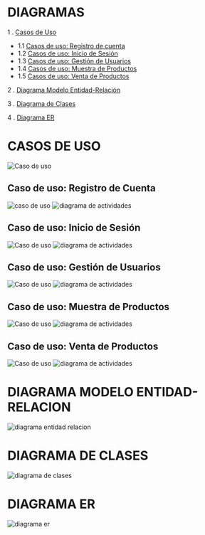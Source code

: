 # DIAGRAMAS
1 . [Casos de Uso](#id1)
- 1.1  [Casos de uso: Registro de cuenta](#id2)
- 1.2  [Casos de uso: Inicio de Sesión](#id3)
- 1.3 [Casos de uso: Gestión de Usuarios](#id4)
- 1.4 [Casos de uso: Muestra de Productos](#id5)
- 1.5 [Casos de uso: Venta de Productos](#id6)

2 . [Diagrama Modelo Entidad-Relación](#id7)

3 . [Diagrama de Clases](#id8)

4 . [Diagrama ER](#id9)

# CASOS DE USO <a name="id1"></a>
![Caso de uso](img/cdu.png)
## Caso de uso: Registro de Cuenta <a name="id2"></a>
![caso de uso](img/tdcu_registro_de_cuenta.png)
![diagrama de actividades](img/da_registro_de_cuentas.png)
## Caso de uso: Inicio de Sesión <a name="id3"></a>
![Caso de uso](img/tdcu_inicio_de_sesion.png)
![diagrama de actividades](img/da_inicio_de_sesion.png)
## Caso de uso: Gestión de Usuarios <a name="id4"></a>
![Caso de uso](img/tdcu_gestion_de_usuarios.png)
![diagrama de actividades](img/da_gestion_de_usuarios.png)
## Caso de uso: Muestra de Productos <a name="id5"></a>
![Caso de uso](img/tcdu_muestra_de_productos.png)
![diagrama de actividades](img/da_muestra_de_productos.png)
## Caso de uso: Venta de Productos <a name="id6"></a>
![Caso de uso](img/tcdu_venta_de_productos.png)
![diagrama de actividades](img/venta_de_productos.png)
# DIAGRAMA MODELO ENTIDAD-RELACION  <a name="id7"></a>           
![diagrama entidad relacion](img/Dmer.png)
# DIAGRAMA DE CLASES <a name="id8"></a>
![diagrama de clases](img/ddc.png)
# DIAGRAMA ER <a name="id9"></a>
![diagrama er](img/der.png)